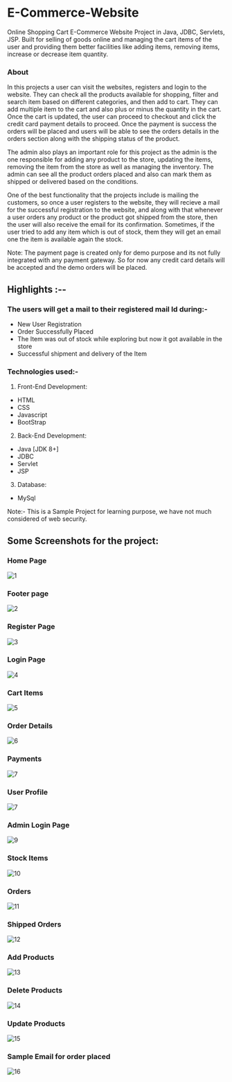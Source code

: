 # E-Commerce-Website
Online Shopping Cart E-Commerce Website Project in Java, JDBC, Servlets, JSP. Built for selling of goods online and managing the cart items of the user and providing them better facilities like adding items, removing items, increase or decrease item quantity.

### About

In this projects a user can visit the websites, registers and login to the website. They can check all the products available for shopping, filter and search item based on different categories, and then add to cart. They can add multiple item to the cart and also plus or minus the quantity in the cart. Once the cart is updated, the user can proceed to checkout and click the credit card payment details to proceed. Once the payment is success the orders will be placed and users will be able to see the orders details in the orders section along with the shipping status of the product.

The admin also plays an important role for this project as the admin is the one responsible for adding any product to the store, updating the items, removing the item from the store as well as managing the inventory. The admin can see all the product orders placed and also can mark them as shipped or delivered based on the conditions.

One of the best functionality that the projects include is mailing the customers, so once a user registers to the website, they will recieve a mail for the successful registration to the website, and along with that whenever a user orders any product or the product got shipped from the store, then the user will also receive the email for its confirmation.
Sometimes, if the user tried to add any item which is out of stock, them they will get an email one the item is available again the stock.

Note: The payment page is created only for demo purpose and its not fully integrated with any payment gateway. So for now any credit card details will be accepted and the demo orders will be placed.

## Highlights :--

### The users will get a mail to their registered mail Id during:-
- New User Registration
- Order Successfully Placed
- The Item was out of stock while exploring but now it got available in the store
- Successful shipment and delivery of the Item

### Technologies used:-

1. Front-End Development:
- HTML
- CSS
- Javascript
- BootStrap

2. Back-End Development:
- Java [JDK 8+]
- JDBC
- Servlet
- JSP

3. Database:
- MySql

Note:- This is a Sample Project for learning purpose, we have not much considered of web security.

## Some Screenshots for the project:
### Home Page

![1](https://github.com/Rohanrai540/E-Commerce-Website/assets/92577040/ae2b4303-fef1-42c6-910c-416e80d000c1)

### Footer page

![2](https://github.com/Rohanrai540/E-Commerce-Website/assets/92577040/e18c9ffd-64e1-4011-b83c-646ac869dbd3)

### Register Page

![3](https://github.com/Rohanrai540/E-Commerce-Website/assets/92577040/4b85b6e1-437b-4f4e-be2c-a371d8ad70a3)

### Login Page

![4](https://github.com/Rohanrai540/E-Commerce-Website/assets/92577040/e0b40d4b-2568-42b5-82e2-4efa8ddd4b9f)

### Cart Items

![5](https://github.com/Rohanrai540/E-Commerce-Website/assets/92577040/3bfea282-5edf-4268-814c-fa0d42932a14)

### Order Details

![6](https://github.com/Rohanrai540/E-Commerce-Website/assets/92577040/a89ebbbd-99d3-47e3-b57d-3c9624211bbd)

### Payments

![7](https://github.com/Rohanrai540/E-Commerce-Website/assets/92577040/fbc62df4-921a-4610-a7f4-e711e6512974)


### User Profile

![7](https://github.com/Rohanrai540/E-Commerce-Website/assets/92577040/643ca5b6-a820-4703-ab0c-02217fdb826b)
  
### Admin Login Page

![9](https://github.com/Rohanrai540/E-Commerce-Website/assets/92577040/f95ca53f-4c0f-4abe-b207-edd730270d36)

### Stock Items

![10](https://github.com/Rohanrai540/E-Commerce-Website/assets/92577040/d47583a2-e741-421d-a8b6-f3825094ca83)

### Orders

![11](https://github.com/Rohanrai540/E-Commerce-Website/assets/92577040/ef819603-2881-461f-a40b-566b1dd14c42)

### Shipped Orders

![12](https://github.com/Rohanrai540/E-Commerce-Website/assets/92577040/d43af331-4fac-4c9d-bc2e-77d70714990d)

### Add Products

![13](https://github.com/Rohanrai540/E-Commerce-Website/assets/92577040/f6ea920b-b460-4eec-b707-dfa802fe2623)

### Delete Products

![14](https://github.com/Rohanrai540/E-Commerce-Website/assets/92577040/8055e1ef-c343-4aa7-8caa-4b2365da0f9a)

### Update Products

![15](https://github.com/Rohanrai540/E-Commerce-Website/assets/92577040/b6b5bcf2-6fd7-466d-9d58-fd93b23102be)

### Sample Email for order placed

![16](https://github.com/Rohanrai540/E-Commerce-Website/assets/92577040/4b70a794-ef92-4bf8-9a47-93826cdd62e2)
